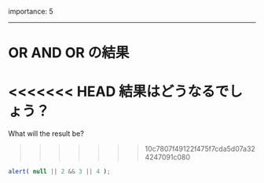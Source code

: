 importance: 5

---

# OR AND OR の結果

<<<<<<< HEAD
結果はどうなるでしょう？
=======
What will the result be?
>>>>>>> 10c7807f49122f475f7cda5d07a324247091c080

```js
alert( null || 2 && 3 || 4 );
```
